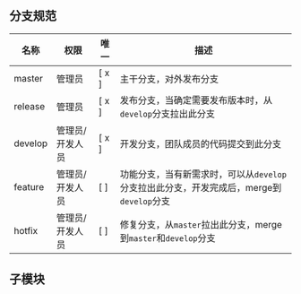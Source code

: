 ## 分支规范

  | 名称    | 权限            | 唯一  | 描述                                                                                    |
  | ------- | --------------- | ----- | --------------------------------------------------------------------------------------- |
  | master  | 管理员          | [ x ] | 主干分支，对外发布分支                                                                  |
  | release | 管理员          | [ x ] | 发布分支，当确定需要发布版本时，从`develop`分支拉出此分支                               |
  | develop | 管理员/开发人员 | [ x ] | 开发分支，团队成员的代码提交到此分支                                                    |
  | feature | 管理员/开发人员 | [ ]   | 功能分支，当有新需求时，可以从`develop`分支拉出此分支，开发完成后，merge到`develop`分支 |
  | hotfix  | 管理员/开发人员 | [ ]   | 修复分支，从`master`拉出此分支，merge到`master`和`develop`分支                          |

## 子模块